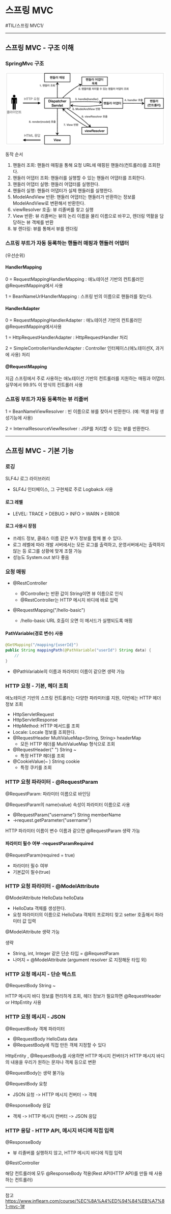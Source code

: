 # 스프링 MVC
#TIL/스프링 MVC1/

---
## 스프링 MVC - 구조 이해

###  SpringMvc 구조

![](./images/스M_1.PNG)

동작 순서
1. 핸들러 조회: 핸들러 매핑을 통해 요청 URL에 매핑된 핸들러(컨트롤러)를 조회한다.
2. 핸들러 어댑터 조회: 핸들러를 실행할 수 있는 핸들러 어댑터를 조회한다.
3. 핸들러 어댑터 실행: 핸들러 어댑터를 실행한다.
4. 핸들러 실행: 핸들러 어댑터가 실제 핸들러를 실행한다.
5. ModelAndView 반환: 핸들러 어댑터는 핸들러가 반환하는 정보를 ModelAndView로 변환해서 반환한다.
6. viewResolver 호출: 뷰 리졸버를 찾고 실행
7. View 반환: 뷰 리졸버는 뷰의 논리 이름을 물리 이름으로 바꾸고, 렌더링 역활을 담당하는 뷰 객체를 반환
8. 뷰 렌더링: 뷰를 통해서 뷰를 렌더링


### 스프링 부트가 자동 등록하는 핸들러 매핑과 핸들러 어댑터
(우선순위)

#### HandlerMapping
0 = RequestMappingHandlerMapping : 애노테이션 기반의 컨트롤러인 @RequestMapping에서 사용

1 = BeanNameUrlHandlerMapping : 스프링 빈의 이름으로 핸들러를 찾는다.

#### HandlerAdapter
0 = RequestMappingHandlerAdapter : 애노테이션 기반의 컨트롤러인 @RequestMapping에서사용

1 = HttpRequestHandlerAdapter : HttpRequestHandler 처리

2 = SimpleControllerHandlerAdapter : Controller 인터페이스(애노테이션X, 과거에 사용) 처리

#### @RequestMapping
지금 스프링에서 주로 사용하는 애노테이션 기반의 컨트롤러를 지원하는 매핑과 어댑터. 실무에서 99.9% 이 방식의 컨트롤러 사용

### 스프링 부트가 자동 등록하는 뷰 리졸버
1 = BeanNameViewResolver : 빈 이름으로 뷰를 찾아서 반환한다. (예: 엑셀 파일 생성기능에 사용)

2 = InternalResourceViewResolver : JSP를 처리할 수 있는 뷰를 반환한다.

---
## 스프링 MVC - 기본 기능

### 로깅
SLF4J 로그 라이브러리
- SLF4J 인터페이스, 그 구현체로 주로 Logbakck 사용

#### 로그 레벨
- LEVEL:  TRACE > DEBUG > INFO > WARN > ERROR

#### 로그 사용시 장점
- 쓰레드 정보, 클래스 이름 같은 부가 정보를 함께 볼 수 있다.
- 로그 레벨에 따라 개발 서버에서는 모든 로그를 출력하고, 운영서버에서는 출력하지 않는 등 로그를 상황에 맞게 조절 가능
- 성능도 System.out 보다 좋음

### 요청 매핑

- @RestController
    - @Controller는 반환 값이 String이면 뷰 이름으로 인식
    - @RestController는 HTTP 메시지 바디에 바로 입력

- @RequestMapping("/hello-basic")
    - /hello-basic URL 호출이 오면 이 메서드가 실행되도록 매핑

#### PathVariable(경로 변수) 사용
```java
@GetMapping("/mapping/{userId}")
public String mappingPath(@PathVariable("userId") String data) {
    //
}
```
- @PathVariable의 이름과 파라미터 이름이 같으면 생략 가능

### HTTP 요청 - 기본, 헤더 조회
애노테이션 기반의 스프링 컨트롤러는 다양한 파라미터를 지원, 이번에는 HTTP 헤더 정보 조회

- HttpServletRequest
- HttpServletResponse
- HttpMethod: HTTP 메서드를 조회
- Locale: Locale 정보를 조회한다.
- @RequestHeader MultiValueMap<String, String> headerMap
    - 모든 HTTP 헤더를 MultiValueMap 형식으로 조회
- @RequestHeader(" ") String ~
    - 특정 HTTP 헤더를 조회
- @CookieValue(~ ) String cookie
    - 특정 쿠키를 조회

### HTTP 요청 파라미터 - @RequestParam
@RequestParam: 파라미터 이름으로 바인딩

@RequestParam의 name(value) 속성이 파라미터 이름으로 사용
- @RequestParam("username") String memberName
- ->request.getParameter("username")

HTTP 파라미터 이름이 변수 이름과 같으면 @RequestParam 생략 가능

#### 파라미터 필수 여부 -requestParamRequired
@RequestParam(required = true)
- 파라미터 필수 여부
- 기본값이 필수(true)

### HTTP 요청 파라미터 - @ModelAttribute
@ModelAttribute HelloData helloData
- HelloData 객체를 생성한다.
- 요청 파라미터의 이름으로 HelloData 객체의 프로퍼티 찾고 setter 호출해서 파라미터 값 입력

@ModelAttribute 생략 가능

생략
- String, int, Integer 같은 단순 타입 = @RequestParam
- 나머지 = @ModelAttribute (argument resolver 로 지정해둔 타입 외)

### HTTP 요청 메시지 - 단순 텍스트
@RequestBody String ~

HTTP 메시지 바디 정보를 편리하게 조회, 헤더 정보가 필요하면 @RequestHeader or HttpEntity 사용

### HTTP 요청 메시지 - JSON
@RequestBody 객체 파라미터
- @RequestBody HelloData data
- @RequestBody에 직접 만든 객체 지정할 수 있다

HttpEntity , @RequestBody를 사용하면 HTTP 메시지 컨버터가 HTTP 메시지 바디의 내용을 우리가 원하는 문자나 객체 등으로 변환

@RequestBody는 생략 불가능

@RequestBody 요청
- JSON 요청 -> HTTP 메시지 컨버터 -> 객체

@ResponseBody 응답
- 객체 -> HTTP 메시지 컨버터 -> JSON 응답

### HTTP 응답 - HTTP API, 메시지 바디에 직접 입력

@ResponseBody
- 뷰 리졸버를 실행하지 않고, HTTP 메시지 바디에 직접 입력

@RestController

해당 컨트롤러에 모두 @ResponseBody 적용(Rest API(HTTP API)를 만들 때 사용하는 컨트롤러)


---
참고
https://www.inflearn.com/course/%EC%8A%A4%ED%94%84%EB%A7%81-mvc-1#